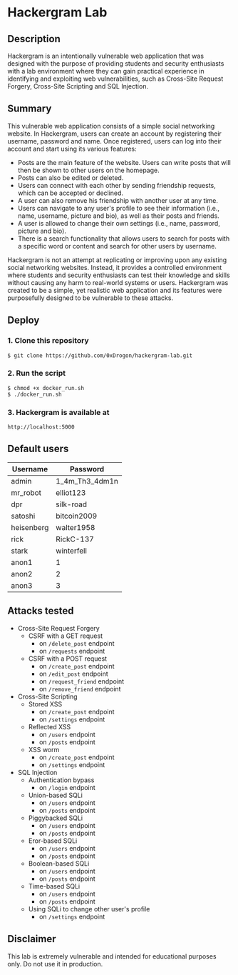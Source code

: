 # Hackergram Lab


## Description

Hackergram is an intentionally vulnerable web application that was designed with the purpose of providing students and security enthusiasts with a lab environment where they can gain practical experience in identifying and exploiting web vulnerabilities, such as Cross-Site Request Forgery, Cross-Site Scripting and SQL Injection.


## Summary 

This vulnerable web application consists of a simple social networking website. In Hackergram, users can create an account by registering their username, password and name. Once registered, users can log into their account and start using its various features:
- Posts are the main feature of the website. Users can write posts that will then be shown to other users on the homepage.
- Posts can also be edited or deleted.
- Users can connect with each other by sending friendship requests, which can be accepted or declined.
- A user can also remove his friendship with another user at any time.
- Users can navigate to any user's profile to see their information (i.e., name, username, picture and bio), as well as their posts and friends.
- A user is allowed to change their own settings (i.e., name, password, picture and bio).
- There is a search functionality that allows users to search for posts with a specific word or content and search for other users by username.

Hackergram is not an attempt at replicating or improving upon any existing social networking websites. Instead, it provides a controlled environment where students and security enthusiasts can test their knowledge and skills without causing any harm to real-world systems or users. Hackergram was created to be a simple, yet realistic web application and its features were purposefully designed to be vulnerable to these attacks.


## Deploy

### 1. Clone this repository

```
$ git clone https://github.com/0xDrogon/hackergram-lab.git
```

### 2. Run the script

```
$ chmod +x docker_run.sh
$ ./docker_run.sh
```

### 3. Hackergram is available at

```
http://localhost:5000
```



## Default users

| Username   | Password       |
|------------|----------------|
| admin      | 1_4m_Th3_4dm1n |
| mr_robot   | elliot123      | 
| dpr        | silk-road      | 
| satoshi    | bitcoin2009    | 
| heisenberg | walter1958     |
| rick       | RickC-137      | 
| stark      | winterfell     | 
| anon1      | 1              | 
| anon2      | 2              | 
| anon3      | 3              | 



## Attacks tested

- Cross-Site Request Forgery
    - CSRF with a GET request
        - on `/delete_post` endpoint
        - on `/requests` endpoint 
    - CSRF with a POST request
        - on `/create_post` endpoint
        - on `/edit_post` endpoint
        - on `/request_friend` endpoint
        - on `/remove_friend` endpoint
- Cross-Site Scripting
    - Stored XSS
        - on `/create_post` endpoint
        - on `/settings` endpoint
    - Reflected XSS
        - on `/users` endpoint
        - on `/posts` endpoint
    - XSS worm
        - on `/create_post` endpoint
        - on `/settings` endpoint
- SQL Injection
    - Authentication bypass
        - on `/login` endpoint
    - Union-based SQLi
        - on `/users` endpoint
        - on `/posts` endpoint
    - Piggybacked SQLi
        - on `/users` endpoint
        - on `/posts` endpoint
    - Eror-based SQLi
        - on `/users` endpoint
        - on `/posts` endpoint
    - Boolean-based SQLi
        - on `/users` endpoint
        - on `/posts` endpoint
    - Time-based SQLi
        - on `/users` endpoint
        - on `/posts` endpoint
    - Using SQLi to change other user's profile
        - on `/settings` endpoint



## Disclaimer

This lab is extremely vulnerable and intended for educational purposes only. Do not use it in production.